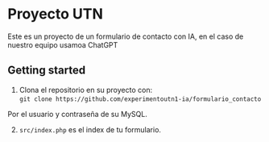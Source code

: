# Proyecto UTN
Este es un proyecto de un formulario de contacto con IA, en el caso de nuestro equipo usamoa ChatGPT

## Getting started
1. Clona el repositorio en su proyecto con:  
`git clone https://github.com/experimentoutn1-ia/formulario_contacto`
  
Por el usuario y contraseña de su MySQL.  
  
2. `src/index.php` es el index de tu formulario.